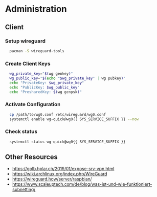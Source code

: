 # Administration
## Client
### Setup wireguard
```bash
  pacman -S wireguard-tools
```

### Create Client Keys
```bash
  wg_private_key="$(wg genkey)"
  wg_public_key="$(echo "$wg_private_key" | wg pubkey)"
  echo "PrivateKey: $wg_private_key"
  echo "PublicKey: $wg_public_key"
  echo "PresharedKey: $(wg genpsk)"
```

### Activate Configuration
```bash
  cp /path/to/wg0.conf /etc/wireguard/wg0.conf
  systemctl enable wg-quick@wg0{{ SYS_SERVICE_SUFFIX }} --now
```

### Check status
```bash
  systemctl status wg-quick@wg0{{ SYS_SERVICE_SUFFIX }}
```

## Other Resources
- https://golb.hplar.ch/2019/01/expose-srv-vpn.html
- https://wiki.archlinux.org/index.php/WireGuard
- https://wireguard.how/server/raspbian/
- https://www.scaleuptech.com/de/blog/was-ist-und-wie-funktioniert-subnetting/